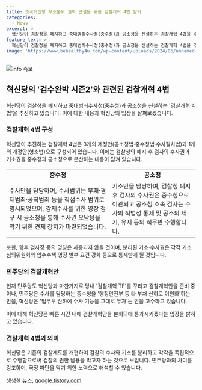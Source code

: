 ```yaml
---
title: 조국혁신당 무소불위 권력 근절을 위한 검찰개혁 4법 발의
categories:
  - News
excerpt: >
  혁신당이 검찰청을 폐지하고 중대범죄수사청(중수청)과 공소청을 신설하는 검찰개혁 4법을 추진한다. 조국 대표는 윤석열 정권은 검찰주의가 횡행한 검찰정권으로 국정을 파탄으로 몰아가고 있는 만큼, 검찰독재 조기종식을 본격적으로 추진하고자 한다고 밝혔다. 중수청은 중대범죄수사를, 공소청은 기소를 담당하며, 검찰권을 분산시킬 예정이다. 민주당과 혁신당은 각자의 검찰개혁안을 추진 중이며, 혁신당은 민주당과 빠른 회의 통과를 목표로 하고 있다.
feature_text: >
  혁신당이 검찰청을 폐지하고 중대범죄수사청(중수청)과 공소청을 신설하는 검찰개혁 4법을 추진한다. 조국 대표는 윤석열 정권은 검찰주의가 횡행한 검찰정권으로 국정을 파탄으로 몰아가고 있는 만큼, 검찰독재 조기종식을 본격적으로 추진하고자 한다고 밝혔다. 중수청은 중대범죄수사를, 공소청은 기소를 담당하며, 검찰권을 분산시킬 예정이다. 민주당과 혁신당은 각자의 검찰개혁안을 추진 중이며, 혁신당은 민주당과 빠른 회의 통과를 목표로 하고 있다.
image: 'https://www.behealthy4u.com/wp-content/uploads/2024/06/unnamed-file.png'
---
```


<p><img src="https://www.behealthy4u.com/wp-content/uploads/2024/06/unnamed-file.png" alt="info 속보" /></p>

<h2 data-ke-size="size26">혁신당의 '검수완박 시즌2'와 관련된 검찰개혁 4법</h2>

<p data-ke-size="size16">혁신당이 검찰청을 폐지하고 중대범죄수사청(중수청)과 공소청을 신설하는 '검찰개혁 4법'을 추진하고 있습니다. 이에 대한 내용과 혁신당의 입장을 살펴보겠습니다.</p>

<h3>검찰개혁 4법 구성</h3>

<p data-ke-size="size16">혁신당이 추진하는 검찰개혁 4법은 3개의 제정안(공소청법·중수청법·수사절차법)과 1개의 개정안(형소법)으로 구성되어 있습니다. 이에는 검찰청의 폐지 후 검사의 수사권과 기소권을 중수청과 공소청으로 분산하는 내용이 담겨 있습니다.</p>

<table>
  <tr>
    <td style="text-align: center; height: 17px;"><b>중수청</b></td>
    <td style="text-align: center; height: 17px;"><b>공소청</b></td>
  </tr>
  <tr>
    <td>수사만을 담당하며, 수사범위는 부패·경제범죄·공직범죄 등을 직접수사 범위로 명시되었으며, 강제수사를 위한 영장 청구 시 공소청을 통해 수사권 오남용을 막기 위한 견제 장치가 마련되었습니다.</td>
    <td>기소만을 담당하며, 검찰청 폐지 후 검사의 수사권은 중수청으로 이관되고 공소청 소속 검사는 수사의 적법성 통제 및 공소의 제기, 유지 등의 직무만 수행합니다.</td>
  </tr>
</table>

<p data-ke-size="size16">또한, 향후 검사장 등의 명칭은 사용되지 않을 것이며, 분리된 기소·수사권은 각각 기소심의위원회와 압수수색 영장 발부 요건 강화 등으로 통제받게 될 것입니다.</p>

<h3>민주당의 검찰개혁안</h3>

<p data-ke-size="size16">현재 민주당도 혁신당과 마찬가지로 당내 '검찰개혁 TF'를 꾸리고 검찰개혁안을 준비 중이나, 민주당은 수사를 담당하는 중수청을 '행정안전부 등 타 부처 산하로 이원화'하는 안을, 혁신당은 '법무부 산하에 수사 기능을 그대로 두자'는 안을 고수하고 있습니다.</p>

<p data-ke-size="size16">이에 대해 혁신당은 빠른 시간 내에 검찰개혁안을 본회의에 통과시키겠다는 입장을 밝히고 있습니다.</p>

<h3>검찰개혁 4법의 의미</h3>

<p data-ke-size="size16">혁신당은 기존의 검찰제도를 개편하여 검찰의 수사와 기소를 분리하고 각각을 독립적으로 수행함으로써 검찰의 권한 남용을 막고자 하는 것으로 보입니다. 민주당과의 차이를 강조하며, 국정 파탄을 막기 위한 노력으로 해석할 수 있습니다.</p>
생생한 뉴스, <a href="https://qoogle.tistory.com" rel="dofollow">qoogle.tistory.com</a>


